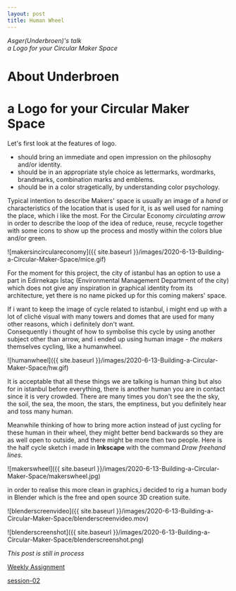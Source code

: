 ```yaml
---
layout: post
title: Human Wheel
---
```



*Asger(Underbroen)'s talk*  
*a Logo for your Circular Maker Space*


# About Underbroen  
 

# a Logo for your Circular Maker Space  
  
Let's first look at the features of logo.  
 * should bring an immediate and open impression on the philosophy and/or identity.  
 * should be in an appropriate style choice as lettermarks, wordmarks, brandmarks, combination marks and emblems.  
 * should be in a color stragetically, by understanding color psychology.
    
Typical intention to describe Makers' space is usually an image of a *hand* or characteristics of the location that is used for it, is as well used for naming the place, which i like the most. For the Circular Economy *circulating arrow* in order to describe the loop of the idea of reduce, reuse, recycle together with some icons to show up the process and mostly within the colors blue and/or green.  
  
  
![makersincirculareconomy]({{ site.baseurl }}/images/2020-6-13-Building-a-Circular-Maker-Space/mice.gif) 

  
For the moment for this project, the city of istanbul has an option to use a part in Edirnekapı İstaç (Environmental Management Department of the city) which does not give any inspiration in graphical identity from its architecture, yet there is no name picked up for this coming makers' space. 

If i want to keep the image of cycle related to istanbul, i might end up with a lot of cliché visual with many towers and domes that are used for many other reasons, which i definitely don't want.  
Consequently i thought of how to symbolise this cycle by using another subject other than arrow, and i ended up using human image - *the makers* themselves cycling, like a humanwheel.  

![humanwheel]({{ site.baseurl }}/images/2020-6-13-Building-a-Circular-Maker-Space/hw.gif)  

  
It is acceptable that all these things we are talking is human thing but also for in istanbul before everything, there is another human you are in contact since it is very crowded. There are many times you don't see the the sky, the soil, the sea, the moon, the stars, the emptiness, but you definitely hear and toss many human.  
  
  
Meanwhile thinking of how to bring more action instead of just cycling for these human in their wheel, they might better bend backwards so they are as well open to outside, and there might be more then two people. Here is the half cycle sketch i made in __Inkscape__ with the command *Draw freehand lines*.   


  
![makerswheel]({{ site.baseurl }}/images/2020-6-13-Building-a-Circular-Maker-Space/makerswheel.jpg)  
  
    
in order to realise this more clean in graphics,i decided to rig a human body in Blender which is the free and open source 3D creation suite.     
  
![blenderscreenvideo]({{ site.baseurl }}/images/2020-6-13-Building-a-Circular-Maker-Space/blenderscreenvideo.mov)  
  
![blenderscreenshot]({{ site.baseurl }}/images/2020-6-13-Building-a-Circular-Maker-Space/blenderscreenshot.png)  
  
  
 *This post is still in process*  

  
[Weekly Assignment](https://hackmd.io/@fablabbcn/SyLUuOS38#Weekly-Assignment---Design-a-logo-for-your-Circular-Maker-Space)

[session-02](https://hackmd.io/@fablabbcn/SyLUuOS38#Session-02---Building-a-Circular-Maker-Space---11062020)
